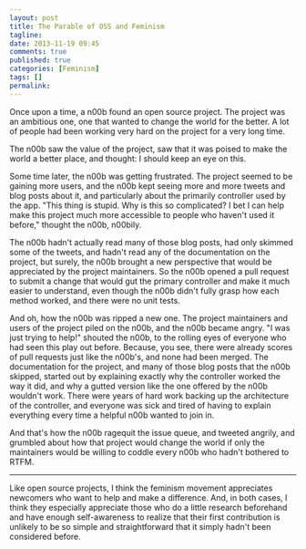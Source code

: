 ```yaml
---
layout: post
title: The Parable of OSS and Feminism
tagline: 
date: 2013-11-19 09:45
comments: true
published: true
categories: [Feminism]
tags: []
permalink:
---
```

Once upon a time, a n00b found an open source project. The project was an ambitious one, one that wanted to change the world for the better. A lot of people had been working very hard on the project for a very long time.

The n00b saw the value of the project, saw that it was poised to make the world a better place, and thought: I should keep an eye on this.

Some time later, the n00b was getting frustrated. The project seemed to be gaining more users, and the n00b kept seeing more and more tweets and blog posts about it, and particularly about the primarily controller used by the app. "This thing is stupid. Why is this so complicated? I bet I can help make this project much more accessible to people who haven't used it before," thought the n00b, n00bily.

The n00b hadn't actually read many of those blog posts, had only skimmed some of the tweets, and hadn't read any of the documentation on the project, but surely, the n00b brought a new perspective that would be appreciated by the project maintainers. So the n00b opened a pull request to submit a change that would gut the primary controller and make it much easier to understand, even though the n00b didn't fully grasp how each method worked, and there were no unit tests.

And oh, how the n00b was ripped a new one. The project maintainers and users of the project piled on the n00b, and the n00b became angry. "I was just trying to help!" shouted the n00b, to the rolling eyes of everyone who had seen this play out before. Because, you see, there were already scores of pull requests just like the n00b's, and none had been merged. The documentation for the project, and many of those blog posts that the n00b skipped, started out by explaining exactly why the controller worked the way it did, and why a gutted version like the one offered by the n00b wouldn't work. There were years of hard work backing up the architecture of the controller, and everyone was sick and tired of having to explain everything every time a helpful n00b wanted to join in.

And that's how the n00b ragequit the issue queue, and tweeted angrily, and grumbled about how that project would change the world if only the maintainers would be willing to coddle every n00b who hadn't bothered to RTFM.

----

Like open source projects, I think the feminism movement appreciates newcomers who want to help and make a difference. And, in both cases, I think they especially appreciate those who do a little research beforehand and have enough self-awareness to realize that their first contribution is unlikely to be so simple and straightforward that it simply hadn't been considered before.

